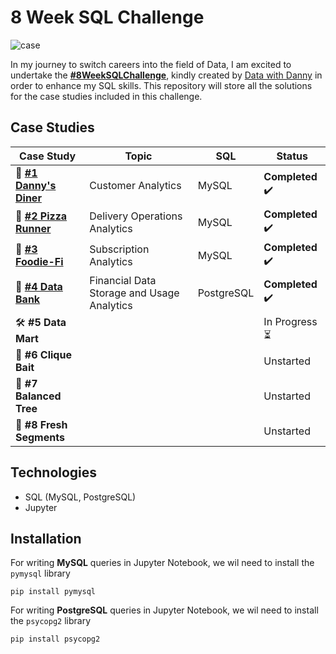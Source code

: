 # 8 Week SQL Challenge 
![case](https://github.com/chanronnie/8WeekSQLChallenge/assets/121308347/80a28034-5afd-435c-83dc-0d9a6ffa100f)


In my journey to switch careers into the field of Data, I am excited to undertake the [**#8WeekSQLChallenge**](https://8weeksqlchallenge.com/), kindly created by [Data with Danny](https://linktr.ee/datawithdanny) in order to enhance my SQL skills. 
This repository will store all the solutions for the case studies included in this challenge.

## Case Studies
Case Study | Topic | SQL | Status|
| --- | --- | --- | --- |
|📄 [**#1 Danny's Diner**](https://github.com/chanronnie/8WeekSQLChallenge/tree/main/CaseStudy%231%20-%20Danny's%20Diner) |Customer Analytics | MySQL | **Completed** ✔️|
|📄 [**#2 Pizza Runner**](https://github.com/chanronnie/8WeekSQLChallenge/tree/main/CaseStudy%232%20-%20Pizza%20Runner) | Delivery Operations Analytics | MySQL| **Completed** ✔️|
|📄 [**#3 Foodie-Fi**](https://github.com/chanronnie/8WeekSQLChallenge/tree/main/CaseStudy%233%20-%20Foodie-Fi)| Subscription Analytics | MySQL| **Completed** ✔️|
|📄 [**#4 Data Bank**](https://github.com/chanronnie/8WeekSQLChallenge/tree/main/CaseStudy%234%20-%20Data%20Bank) | Financial Data Storage and Usage Analytics | PostgreSQL| **Completed** ✔️ |
|🛠️ **#5 Data Mart** ||| In Progress ⏳ |
|📄 **#6 Clique Bait** ||| Unstarted |
|📄 **#7 Balanced Tree** ||| Unstarted |
|📄 **#8 Fresh Segments** ||| Unstarted |

## Technologies
- SQL (MySQL, PostgreSQL)
- Jupyter

## Installation

For writing **MySQL** queries in Jupyter Notebook, we wil need to install the `pymysql` library
```
pip install pymysql
```

For writing **PostgreSQL** queries in Jupyter Notebook, we wil need to install the `psycopg2` library
```
pip install psycopg2
```
